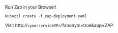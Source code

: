 Run Zap in your Browser!

`kubectl create -f zap-deployment.yaml`

Visit http://`<yourserviceIP>`/?anonym=true&app=ZAP